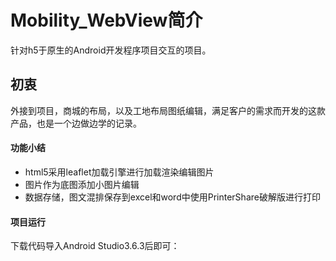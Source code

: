 # Mobility_WebView简介
针对h5于原生的Android开发程序项目交互的项目。
## 初衷
外接到项目，商城的布局，以及工地布局图纸编辑，满足客户的需求而开发的这款产品，也是一个边做边学的记录。

#### 功能小结
- html5采用leaflet加载引擎进行加载渲染编辑图片
- 图片作为底图添加小图片编辑
- 数据存储，图文混排保存到excel和word中使用PrinterShare破解版进行打印

#### 项目运行

下载代码导入Android Studio3.6.3后即可：


